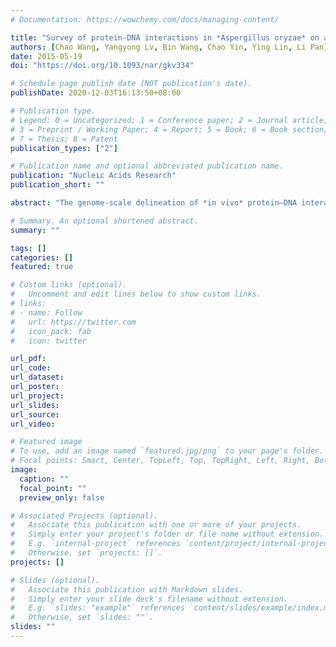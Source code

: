 ```yaml
---
# Documentation: https://wowchemy.com/docs/managing-content/

title: "Survey of protein-DNA interactions in *Aspergillus oryzae* on a genomic scale"
authors: [Chao Wang, Yangyong Lv, Bin Wang, Chao Yin, Ying Lin, Li Pan]
date: 2015-05-19
doi: "https://doi.org/10.1093/nar/gkv334"

# Schedule page publish date (NOT publication's date).
publishDate: 2020-12-03T16:13:50+08:00

# Publication type.
# Legend: 0 = Uncategorized; 1 = Conference paper; 2 = Journal article;
# 3 = Preprint / Working Paper; 4 = Report; 5 = Book; 6 = Book section;
# 7 = Thesis; 8 = Patent
publication_types: ["2"]

# Publication name and optional abbreviated publication name.
publication: "Nucleic Acids Research"
publication_short: ""

abstract: "The genome-scale delineation of *in vivo* protein–DNA interactions is key to understanding genome function. Only ~5% of transcription factors (TFs) in the *Aspergillus* genus have been identified using traditional methods. Although the Aspergillus oryzae genome contains >600 TFs, knowledge of the *in vivo* genome-wide TF-binding sites (TFBSs) in aspergilli remains limited because of the lack of high-quality antibodies. We investigated the landscape of in vivo protein–DNA interactions across the A. oryzae genome through coupling the DNase I digestion of intact nuclei with massively parallel sequencing and the analysis of cleavage patterns in protein–DNA interactions at single-nucleotide resolution. The resulting map identified overrepresented de novo TF-binding motifs from genomic footprints, and provided the detailed chromatin remodeling patterns and the distribution of digital footprints near transcription start sites. The TFBSs of 19 known Aspergillus TFs were also identified based on DNase I digestion data surrounding potential binding sites in conjunction with TF binding specificity information. We observed that the cleavage patterns of TFBSs were dependent on the orientation of TF motifs and independent of strand orientation, consistent with the DNA shape features of binding motifs with flanking sequences."

# Summary. An optional shortened abstract.
summary: ""

tags: []
categories: []
featured: true

# Custom links (optional).
#   Uncomment and edit lines below to show custom links.
# links:
# - name: Follow
#   url: https://twitter.com
#   icon_pack: fab
#   icon: twitter

url_pdf:
url_code:
url_dataset:
url_poster:
url_project:
url_slides:
url_source:
url_video:

# Featured image
# To use, add an image named `featured.jpg/png` to your page's folder. 
# Focal points: Smart, Center, TopLeft, Top, TopRight, Left, Right, BottomLeft, Bottom, BottomRight.
image:
  caption: ""
  focal_point: ""
  preview_only: false

# Associated Projects (optional).
#   Associate this publication with one or more of your projects.
#   Simply enter your project's folder or file name without extension.
#   E.g. `internal-project` references `content/project/internal-project/index.md`.
#   Otherwise, set `projects: []`.
projects: []

# Slides (optional).
#   Associate this publication with Markdown slides.
#   Simply enter your slide deck's filename without extension.
#   E.g. `slides: "example"` references `content/slides/example/index.md`.
#   Otherwise, set `slides: ""`.
slides: ""
---
```

